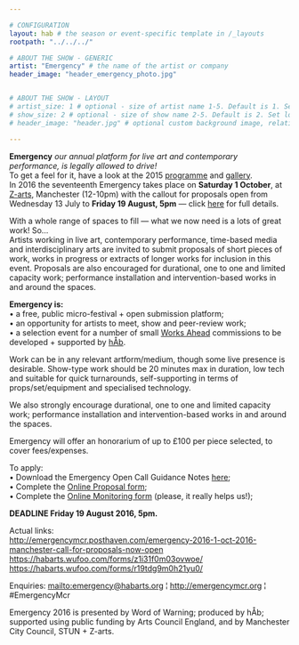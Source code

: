 ```yaml
---

# CONFIGURATION
layout: hab # the season or event-specific template in /_layouts
rootpath: "../../../"

# ABOUT THE SHOW - GENERIC
artist: "Emergency" # the name of the artist or company
header_image: "header_emergency_photo.jpg"   


# ABOUT THE SHOW - LAYOUT
# artist_size: 1 # optional - size of artist name 1-5. Default is 1. Set longer names to lower values
# show_size: 2 # optional - size of show name 2-5. Default is 2. Set longer names to lower values
# header_image: "header.jpg" # optional custom background image, relative to current page

---
```

**Emergency** *our annual platform for live art and contemporary performance, is legally allowed to drive!*    
To get a feel for it, have a look at the 2015 [programme](/archive/2015-emergency) and [gallery](/galleries/2015-emergency).    
In 2016 the seventeenth Emergency takes place on **Saturday 1 October**, at [Z-arts](http://www.z-arts.org/about-us/getting-here), Manchester (12-10pm) with the callout for proposals open from Wednesday 13 July to **Friday 19 August, 5pm** — click [here](http://emergencymcr.posthaven.com) for full details.    

With a whole range of spaces to fill — what we now need is a lots of great work! So…      
Artists working in live art, contemporary performance, time-based media and interdisciplinary arts are invited to submit proposals of short pieces of work, works in progress or extracts of longer works for inclusion in this event. Proposals are also encouraged for durational, one to one and limited capacity work; performance installation and intervention-based works in and around the spaces.    

**Emergency is:**    
• a free, public micro-festival + open submission platform;   
• an opportunity for artists to meet, show and peer-review work;      
• a selection event for a number of small [Works Ahead](/hab/worksahead) commissions to be developed + supported by [hÅb](/hab).     
  
Work can be in any relevant artform/medium, though some live presence is desirable. Show-type work should be 20 minutes max in duration, low tech and suitable for quick turnarounds, self-supporting in terms of props/set/equipment and specialised technology.      

We also strongly encourage durational, one to one and limited capacity work; performance installation and intervention-based works in and around the spaces.    

Emergency will offer an honorarium of up to £100 per piece selected, to cover fees/expenses.   

To apply:    
•	Download the Emergency Open Call Guidance Notes [here](http://emergencymcr.posthaven.com);    
•	Complete the [Online Proposal form]( https://habarts.wufoo.com/forms/z1i31f0m03ovwoe/);    
•	Complete the [Online Monitoring form](https://habarts.wufoo.com/forms/r19tdg9m0h21yu0/) (please, it really helps us!);        

**DEADLINE Friday 19 August 2016, 5pm.**   
 
Actual links:    
http://emergencymcr.posthaven.com/emergency-2016-1-oct-2016-manchester-call-for-proposals-now-open    
https://habarts.wufoo.com/forms/z1i31f0m03ovwoe/
https://habarts.wufoo.com/forms/r19tdg9m0h21yu0/    

Enquiries: <mailto:emergency@habarts.org> ¦ <http://emergencymcr.org> ¦ #EmergencyMcr         

Emergency 2016 is presented by Word of Warning; produced by hÅb; supported using public funding by Arts Council England, and by Manchester City Council, STUN + Z-arts.
